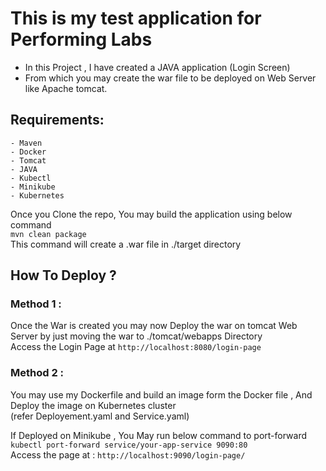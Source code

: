 # This is my test application for Performing Labs  

- In this Project , I have created a JAVA application (Login Screen)
- From which you may create the war file to be deployed on Web Server like Apache tomcat.


## Requirements:  
```
- Maven
- Docker
- Tomcat
- JAVA
- Kubectl
- Minikube
- Kubernetes
```


Once you Clone the repo, You may build the application using below command  
`mvn clean package`  
This command will create a .war file in ./target directory  



## How To Deploy ?  

### Method 1 :  
Once the War is created you may now Deploy the war on tomcat Web Server by just moving the war to ./tomcat/webapps Directory  
Access the Login Page at `http://localhost:8080/login-page`  


### Method 2 :  
You may use my Dockerfile and build an image form the Docker file , And Deploy the image on Kubernetes cluster  
(refer Deployement.yaml and Service.yaml)  




If Deployed on Minikube , You May run below command to port-forward  
`kubectl port-forward service/your-app-service 9090:80`  
 Access the page at : `http://localhost:9090/login-page/`  


           

